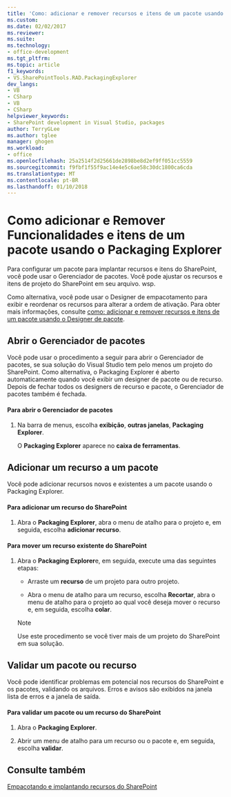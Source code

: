 ```yaml
---
title: 'Como: adicionar e remover recursos e itens de um pacote usando o Packaging Explorer | Microsoft Docs'
ms.custom: 
ms.date: 02/02/2017
ms.reviewer: 
ms.suite: 
ms.technology:
- office-development
ms.tgt_pltfrm: 
ms.topic: article
f1_keywords:
- VS.SharePointTools.RAD.PackagingExplorer
dev_langs:
- VB
- CSharp
- VB
- CSharp
helpviewer_keywords:
- SharePoint development in Visual Studio, packages
author: TerryGLee
ms.author: tglee
manager: ghogen
ms.workload:
- office
ms.openlocfilehash: 25a2514f2d25661de2898be8d2ef9ff051cc5559
ms.sourcegitcommit: f9fbf1f55f9ac14e4e5c6ae58c30dc1800ca6cda
ms.translationtype: MT
ms.contentlocale: pt-BR
ms.lasthandoff: 01/10/2018
---
```

# <a name="how-to-add-and-remove-features-and-items-to-a-package-by-using-the-packaging-explorer"></a>Como adicionar e Remover Funcionalidades e itens de um pacote usando o Packaging Explorer
  Para configurar um pacote para implantar recursos e itens do SharePoint, você pode usar o Gerenciador de pacotes. Você pode ajustar os recursos e itens de projeto do SharePoint em seu arquivo. wsp.  
  
 Como alternativa, você pode usar o Designer de empacotamento para exibir e reordenar os recursos para alterar a ordem de ativação. Para obter mais informações, consulte [como: adicionar e remover recursos e itens de um pacote usando o Designer de pacote](../sharepoint/how-to-add-and-remove-features-and-items-to-a-package-by-using-the-package-designer.md).  
  
## <a name="opening-the-packaging-explorer"></a>Abrir o Gerenciador de pacotes  
 Você pode usar o procedimento a seguir para abrir o Gerenciador de pacotes, se sua solução do Visual Studio tem pelo menos um projeto do SharePoint. Como alternativa, o Packaging Explorer é aberto automaticamente quando você exibir um designer de pacote ou de recurso. Depois de fechar todos os designers de recurso e pacote, o Gerenciador de pacotes também é fechada.  
  
#### <a name="to-open-the-packaging-explorer"></a>Para abrir o Gerenciador de pacotes  
  
1.  Na barra de menus, escolha **exibição**, **outras janelas**, **Packaging Explorer**.  
  
     O **Packaging Explorer** aparece no **caixa de ferramentas**.  
  
## <a name="adding-a-feature-to-a-package"></a>Adicionar um recurso a um pacote  
 Você pode adicionar recursos novos e existentes a um pacote usando o Packaging Explorer.  
  
#### <a name="to-add-a-sharepoint-feature"></a>Para adicionar um recurso do SharePoint  
  
1.  Abra o **Packaging Explorer**, abra o menu de atalho para o projeto e, em seguida, escolha **adicionar recurso**.  
  
#### <a name="to-move-an-existing-sharepoint-feature"></a>Para mover um recurso existente do SharePoint  
  
1.  Abra o **Packaging Explorer**e, em seguida, execute uma das seguintes etapas:  
  
    -   Arraste um **recurso** de um projeto para outro projeto.  
  
    -   Abra o menu de atalho para um recurso, escolha **Recortar**, abra o menu de atalho para o projeto ao qual você deseja mover o recurso e, em seguida, escolha **colar**.  
  
    > [!NOTE]  
    >  Use este procedimento se você tiver mais de um projeto do SharePoint em sua solução.  
  
## <a name="validating-a-feature-or-package"></a>Validar um pacote ou recurso  
 Você pode identificar problemas em potencial nos recursos do SharePoint e os pacotes, validando os arquivos. Erros e avisos são exibidos na janela lista de erros e a janela de saída.  
  
#### <a name="to-validate-a-sharepoint-feature-or-package"></a>Para validar um pacote ou um recurso do SharePoint  
  
1.  Abra o **Packaging Explorer**.  
  
2.  Abrir um menu de atalho para um recurso ou o pacote e, em seguida, escolha **validar**.  
  
## <a name="see-also"></a>Consulte também  
 [Empacotando e implantando recursos do SharePoint](../sharepoint/packaging-and-deploying-sharepoint-solutions.md)  
  
  